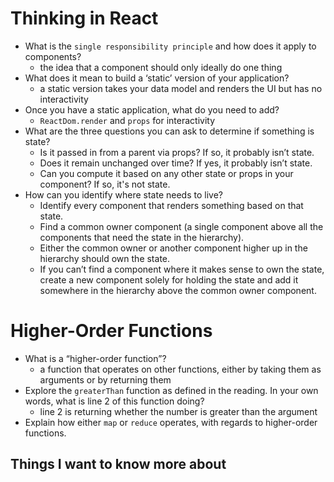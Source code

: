 # Thinking in React

- What is the `single responsibility principle` and how does it apply to components? 
  - the idea that a component should only ideally do one thing
- What does it mean to build a ‘static’ version of your application?
  - a static version takes your data model and renders the UI but has no interactivity
- Once you have a static application, what do you need to add?
  - `ReactDom.render` and `props` for interactivity
- What are the three questions you can ask to determine if something is state?
  - Is it passed in from a parent via props? If so, it probably isn’t state.
  - Does it remain unchanged over time? If yes, it probably isn’t state.
  - Can you compute it based on any other state or props in your component? If so, it's not state.
- How can you identify where state needs to live?
  - Identify every component that renders something based on that state.
  - Find a common owner component (a single component above all the components that need the state in the hierarchy).
  - Either the common owner or another component higher up in the hierarchy should own the state.
  - If you can’t find a component where it makes sense to own the state, create a new component solely for holding the state and add it somewhere in the hierarchy above the common owner component.

# Higher-Order Functions

- What is a “higher-order function”?
  - a function that operates on other functions, either by taking them as arguments or by returning them
- Explore the `greaterThan` function as defined in the reading. In your own words, what is line 2 of this function doing?
  - line 2 is returning whether the number is greater than the argument
- Explain how either `map` or `reduce` operates, with regards to higher-order functions.


## Things I want to know more about